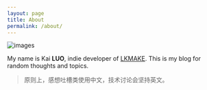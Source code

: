 ```yaml
---
layout: page
title: About
permalink: /about/
---
```


![images](http://i.v2ex.co/ob3vvmPQ.jpeg)

My name is Kai **LUO**, indie developer of [LKMAKE](http://lkmake.com). This is my blog for random thoughts and topics.

> 原则上，感想吐槽类使用中文，技术讨论会坚持英文。